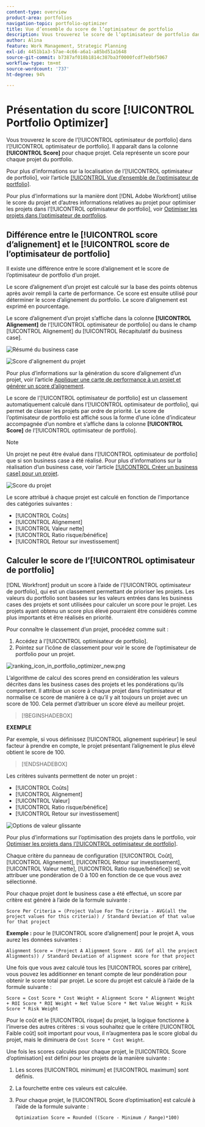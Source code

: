 ```yaml
---
content-type: overview
product-area: portfolios
navigation-topic: portfolio-optimizer
title: Vue d’ensemble du score de l’optimisateur de portfolio
description: Vous trouverez le score de l’optimisateur de portfolio dans l’optimisateur de portfolio. Il apparaît dans la colonne [!UICONTROL Score] pour chaque projet. Cela représente un score pour chaque projet du portfolio.
author: Alina
feature: Work Management, Strategic Planning
exl-id: 4451b1a3-57ae-4c66-a6a1-a85bd51a1648
source-git-commit: b7387af018b1814c387ba3f0000fcdf7e0bf5067
workflow-type: tm+mt
source-wordcount: '737'
ht-degree: 94%

---
```


# Présentation du score [!UICONTROL Portfolio Optimizer]

<!--Audited: 01/2025-->

Vous trouverez le score de l’[!UICONTROL optimisateur de portfolio] dans l’[!UICONTROL optimisateur de portfolio]. Il apparaît dans la colonne **[!UICONTROL Score]** pour chaque projet. Cela représente un score pour chaque projet du portfolio.

Pour plus d’informations sur la localisation de l’[!UICONTROL optimisateur de portfolio], voir l’article [[!UICONTROL Vue d’ensemble de l’optimisateur de portfolio]](../../../manage-work/portfolios/portfolio-optimizer/portfolio-optimizer-overview.md).

Pour plus d’informations sur la manière dont [!DNL Adobe Workfront] utilise le score du projet et d’autres informations relatives au projet pour optimiser les projets dans l’[!UICONTROL optimisateur de portfolio], voir [Optimiser les projets dans l’optimisateur de portfolios](../../../manage-work/portfolios/portfolio-optimizer/optimize-projects-in-portfolio-optimizer.md).

## Différence entre le [!UICONTROL score d’alignement] et le [!UICONTROL score de l’optimisateur de portfolio]

Il existe une différence entre le score d’alignement et le score de l’optimisateur de portfolio d’un projet.

Le score d’alignement d’un projet est calculé sur la base des points obtenus après avoir rempli la carte de performance. Ce score est ensuite utilisé pour déterminer le score d’alignement du portfolio. Le score d’alignement est exprimé en pourcentage.

Le score d’alignement d’un projet s’affiche dans la colonne **[!UICONTROL Alignement]** de l’[!UICONTROL optimisateur de portfolio] ou dans le champ [!UICONTROL Alignement] du [!UICONTROL Récapitulatif du business case].

![Résumé du business case](assets/business-case-summary-aligned-field-highlighted.png)

![Score d&#39;alignement du projet](assets/project-alignment-score-portfolio-optimizer-highlighted-350x174.png)

Pour plus d’informations sur la génération du score d’alignement d’un projet, voir l’article [Appliquer une carte de performance à un projet et générer un score d’alignement](../../../manage-work/projects/define-a-business-case/apply-scorecard-to-project-to-generate-alignment-score.md).

Le score de l’[!UICONTROL optimisateur de portfolio] est un classement automatiquement calculé dans l’[!UICONTROL optimisateur de portfolio], qui permet de classer les projets par ordre de priorité. Le score de l’optimisateur de portfolio est affiché sous la forme d’une icône d’indicateur accompagnée d’un nombre et s’affiche dans la colonne **[!UICONTROL Score]** de l’[!UICONTROL optimisateur de portfolio].

>[!NOTE]
>
>Un projet ne peut être évalué dans l’[!UICONTROL optimisateur de portfolio] que si son business case a été réalisé. Pour plus d’informations sur la réalisation d’un business case, voir l’article [[!UICONTROL Créer un business case] pour un projet](../../../manage-work/projects/define-a-business-case/create-business-case.md).

![Score du projet](assets/portfolio-optimizer-project-score-highlighted-350x132.png)

Le score attribué à chaque projet est calculé en fonction de l’importance des catégories suivantes :

* [!UICONTROL Coûts]
* [!UICONTROL Alignement]
* [!UICONTROL Valeur nette]
* [!UICONTROL Ratio risque/bénéfice]
* [!UICONTROL Retour sur investissement]

## Calculer le score de l’[!UICONTROL optimisateur de portfolio]

<!--
<p data-mc-conditions="QuicksilverOrClassic.Draft mode">(NOTE: This was edited based on this issue, per Anna: https://hub.workfront.com/issue/603d0c58000095ea0bc00ce5e2110693/overview)</p>
-->

[!DNL Workfront] produit un score à l’aide de l’[!UICONTROL optimisateur de portfolio], qui est un classement permettant de prioriser les projets. Les valeurs du portfolio sont basées sur les valeurs entrées dans les business cases des projets et sont utilisées pour calculer un score pour le projet. Les projets ayant obtenu un score plus élevé pourraient être considérés comme plus importants et être réalisés en priorité.

Pour connaître le classement d’un projet, procédez comme suit :

1. Accédez à l’[!UICONTROL optimisateur de portfolio].
1. Pointez sur l’icône de classement pour voir le score de l’optimisateur de portfolio pour un projet.

![ranking_icon_in_portfolio_optimizer_new.png](assets/ranking-icon-in-portfolio-optimizer-new-350x160.png)

L’algorithme de calcul des scores prend en considération les valeurs décrites dans les business cases des projets et les pondérations qu’ils comportent. Il attribue un score à chaque projet dans l’optimisateur et normalise ce score de manière à ce qu’il y ait toujours un projet avec un score de 100. Cela permet d’attribuer un score élevé au meilleur projet.

>[!BEGINSHADEBOX]

**EXEMPLE**

Par exemple, si vous définissez [!UICONTROL alignement supérieur] le seul facteur à prendre en compte, le projet présentant l’alignement le plus élevé obtient le score de 100.

>[!ENDSHADEBOX]

Les critères suivants permettent de noter un projet :

* [!UICONTROL Coûts]
* [!UICONTROL Alignement]
* [!UICONTROL Valeur]
* [!UICONTROL Ratio risque/bénéfice]
* [!UICONTROL Retour sur investissement]

![Options de valeur glissante](assets/optimizer-sliding-value-options-350x77.png)

Pour plus d’informations sur l’optimisation des projets dans le portfolio, voir [Optimiser les projets dans l’[!UICONTROL optimisateur de portfolio]](../../../manage-work/portfolios/portfolio-optimizer/optimize-projects-in-portfolio-optimizer.md).

Chaque critère du panneau de configuration ([!UICONTROL Coût], [!UICONTROL Alignement], [!UICONTROL Retour sur investissement], [!UICONTROL Valeur nette], [!UICONTROL Ratio risque/bénéfice]) se voit attribuer une pondération de 0 à 100 en fonction de ce que vous avez sélectionné.

Pour chaque projet dont le business case a été effectué, un score par critère est généré à l’aide de la formule suivante :

```
Score Per Criteria = (Project Value For The Criteria - AVG(all the project values for this criteria)) / Standard Deviation of that value for that project
```

**Exemple :** pour le [!UICONTROL score d’alignement] pour le projet A, vous aurez les données suivantes :

```
Alignment Score = (Project A Alignment Score - AVG (of all the project Alignments)) / Standard Deviation of alignment score for that project
```

Une fois que vous avez calculé tous les [!UICONTROL scores par critère], vous pouvez les additionner en tenant compte de leur pondération pour obtenir le score total par projet. Le score du projet est calculé à l’aide de la formule suivante :

```
Score = Cost Score * Cost Weight + Alignment Score * Alignment Weight + ROI Score * ROI Weight + Net Value Score * Net Value Weight + Risk Score * Risk Weight
```

Pour le coût et le [!UICONTROL risque] du projet, la logique fonctionne à l’inverse des autres critères : si vous souhaitez que le critère [!UICONTROL Faible coût] soit important pour vous, il n’augmentera pas le score global du projet, mais le diminuera de `Cost Score * Cost Weight`.

Une fois les scores calculés pour chaque projet, le [!UICONTROL Score d’optimisation] est défini pour les projets de la manière suivante :

1. Les scores [!UICONTROL minimum] et [!UICONTROL maximum] sont définis.
1. La fourchette entre ces valeurs est calculée.
1. Pour chaque projet, le [!UICONTROL Score d’optimisation] est calculé à l’aide de la formule suivante :

   ```
   Optimization Score = Rounded ((Score - Minimum / Range)*100)
   ```
